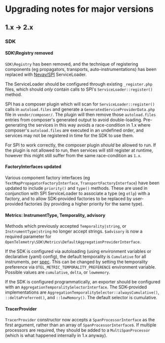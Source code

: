 # Upgrading notes for major versions

## 1.x -> 2.x

### SDK

#### SDK\Registry removed
`SDK\Registry` has been removed, and the technique of registering components (eg propagators, transports,
auto-instrumentations) has been replaced with [Nevay/SPI](https://github.com/Nevay/spi/) ServiceLoader.

The ServiceLoader should be configured through existing `_register.php` files, which should *only* contain calls to
SPI's `ServiceLoader::register()` method.

SPI has a composer plugin which will scan for `ServiceLoader::register()` calls in `autoload.files` and generate a
`GeneratedServiceProviderData.php` file in `vendor/composer/`. The plugin will then remove those `autoload.files` entries
from composer's generated output to avoid double-loading.
Pre-generating the services in this way avoids a race-condition in 1.x where composer's `autoload.files` are executed in an
undefined order, and services may not be registered in time for the SDK to use them.

For SPI to work correctly, the composer plugin _should_ be allowed to run. If the plugin is not allowed to run, then
services will still register at runtime, however this might still suffer from the same race-condition as `1.x`.

#### FactoryInterfaces updated
Various component factory interfaces (eg `TextMapPropagatorFactoryInterface`, `TransportFactoryInterface`) have been
updated to include `priority()` and `type()` methods. These are used in conjunction with SPI ServiceLoader to associate
a type (eg `otlp`) with a factory, and to allow SDK-provided factories to be replaced by user-provided factories (by
providing a higher priority for the same type).

#### Metrics: InstrumentType, Temporality, advisory
Methods which previously accepted `Temporality|string`, or `InstrumentType|string` no longer accept strings.
`$advisory` is now a required parameter for `OpenTelemetry\SDK\Metrics\DefaultAggregationProviderInterface`.

If the SDK is configured via autoloading (using environment variables or declarative (yaml) config), the default temporality
is `Cumulative` for all instruments, per [spec](https://github.com/open-telemetry/opentelemetry-specification/blob/v1.48.0/specification/metrics/sdk_exporters/otlp.md#general).
This can be changed by setting the temporality preference via `OTEL_METRIC_TEMPORALITY_PREFERENCE` environment variable. Possible
values are `cumulative`, `delta`, or `lowmemory`.

If the SDK is configured programmatically, an exporter should be configured with an `AggregationTemporalitySelectorInterface`.
The SDK-provided implementations are `AggregationTemporalitySelector::alwaysCumulative()`, `::deltaPreferred()`,
and `::lowMemory()`. The default selector is cumulative.

#### TracerProvider
`TracerProvider` constructor now accepts a `SpanProcessorInterface` as the first argument, rather than an array of
`SpanProcessorInterface`s. If multiple processors are required, they should be added to a `MultiSpanProcessor` (which
is what happened internally in 1.x anyway).
